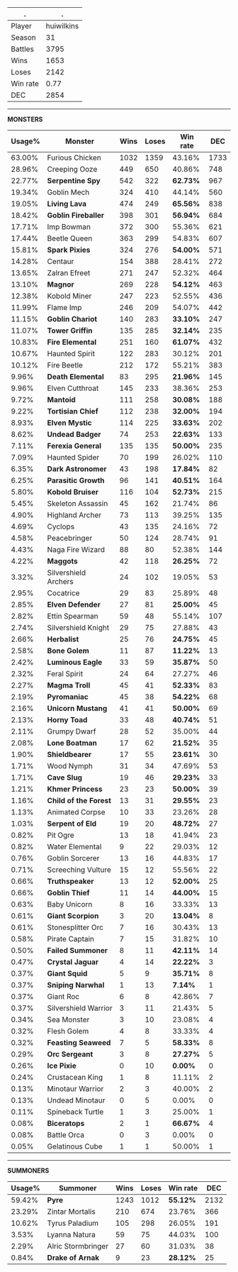 .|.
|-|-
Player|huiwilkins
Season|31
Battles|3795
Wins|1653
Loses|2142
Win rate|0.77
DEC|2854

---
**MONSTERS**

Usage%|Monster|Wins|Loses|Win rate|DEC|
-|-|-|-|-|-|
63.00%|Furious Chicken|1032|1359|43.16%|1733|
28.96%|Creeping Ooze|449|650|40.86%|748|
22.77%|**Serpentine Spy**|542|322|**62.73%**|967|
19.34%|Goblin Mech|324|410|44.14%|560|
19.05%|**Living Lava**|474|249|**65.56%**|838|
18.42%|**Goblin Fireballer**|398|301|**56.94%**|684|
17.71%|Imp Bowman|372|300|55.36%|621|
17.44%|Beetle Queen|363|299|54.83%|607|
15.81%|**Spark Pixies**|324|276|**54.00%**|571|
14.28%|Centaur|154|388|28.41%|272|
13.65%|Zalran Efreet|271|247|52.32%|464|
13.10%|**Magnor**|269|228|**54.12%**|463|
12.38%|Kobold Miner|247|223|52.55%|436|
11.99%|Flame Imp|246|209|54.07%|442|
11.15%|**Goblin Chariot**|140|283|**33.10%**|247|
11.07%|**Tower Griffin**|135|285|**32.14%**|235|
10.83%|**Fire Elemental**|251|160|**61.07%**|432|
10.67%|Haunted Spirit|122|283|30.12%|201|
10.12%|Fire Beetle|212|172|55.21%|383|
9.96%|**Death Elemental**|83|295|**21.96%**|145|
9.96%|Elven Cutthroat|145|233|38.36%|253|
9.72%|**Mantoid**|111|258|**30.08%**|188|
9.22%|**Tortisian Chief**|112|238|**32.00%**|194|
8.93%|**Elven Mystic**|114|225|**33.63%**|202|
8.62%|**Undead Badger**|74|253|**22.63%**|133|
7.11%|**Ferexia General**|135|135|**50.00%**|235|
7.09%|Haunted Spider|70|199|26.02%|110|
6.35%|**Dark Astronomer**|43|198|**17.84%**|82|
6.25%|**Parasitic Growth**|96|141|**40.51%**|164|
5.80%|**Kobold Bruiser**|116|104|**52.73%**|215|
5.45%|Skeleton Assassin|45|162|21.74%|86|
4.90%|Highland Archer|73|113|39.25%|135|
4.69%|Cyclops|43|135|24.16%|72|
4.58%|Peacebringer|50|124|28.74%|91|
4.43%|Naga Fire Wizard|88|80|52.38%|144|
4.22%|**Maggots**|42|118|**26.25%**|72|
3.32%|Silvershield Archers|24|102|19.05%|53|
2.95%|Cocatrice|29|83|25.89%|48|
2.85%|**Elven Defender**|27|81|**25.00%**|45|
2.82%|Ettin Spearman|59|48|55.14%|107|
2.74%|Silvershield Knight|29|75|27.88%|43|
2.66%|**Herbalist**|25|76|**24.75%**|45|
2.58%|**Bone Golem**|11|87|**11.22%**|13|
2.42%|**Luminous Eagle**|33|59|**35.87%**|50|
2.32%|Feral Spirit|24|64|27.27%|46|
2.27%|**Magma Troll**|45|41|**52.33%**|83|
2.19%|**Pyromaniac**|45|38|**54.22%**|68|
2.16%|**Unicorn Mustang**|41|41|**50.00%**|69|
2.13%|**Horny Toad**|33|48|**40.74%**|51|
2.11%|Grumpy Dwarf|28|52|35.00%|44|
2.08%|**Lone Boatman**|17|62|**21.52%**|35|
1.90%|**Shieldbearer**|17|55|**23.61%**|30|
1.71%|Wood Nymph|31|34|47.69%|53|
1.71%|**Cave Slug**|19|46|**29.23%**|33|
1.21%|**Khmer Princess**|23|23|**50.00%**|39|
1.16%|**Child of the Forest**|13|31|**29.55%**|23|
1.13%|Animated Corpse|10|33|23.26%|28|
1.03%|**Serpent of Eld**|19|20|**48.72%**|27|
0.82%|Pit Ogre|13|18|41.94%|23|
0.82%|Water Elemental|9|22|29.03%|12|
0.76%|Goblin Sorcerer|13|16|44.83%|17|
0.71%|Screeching Vulture|15|12|55.56%|22|
0.66%|**Truthspeaker**|13|12|**52.00%**|25|
0.66%|**Goblin Thief**|11|14|**44.00%**|15|
0.63%|Baby Unicorn|8|16|33.33%|13|
0.61%|**Giant Scorpion**|3|20|**13.04%**|8|
0.61%|Stonesplitter Orc|7|16|30.43%|13|
0.58%|Pirate Captain|7|15|31.82%|10|
0.50%|**Failed Summoner**|8|11|**42.11%**|14|
0.47%|**Crystal Jaguar**|4|14|**22.22%**|3|
0.37%|**Giant Squid**|5|9|**35.71%**|8|
0.37%|**Sniping Narwhal**|1|13|**7.14%**|1|
0.37%|Giant Roc|6|8|42.86%|7|
0.37%|Silvershield Warrior|3|11|21.43%|5|
0.34%|Sea Monster|3|10|23.08%|4|
0.32%|Flesh Golem|4|8|33.33%|4|
0.32%|**Feasting Seaweed**|7|5|**58.33%**|8|
0.29%|**Orc Sergeant**|3|8|**27.27%**|5|
0.26%|**Ice Pixie**|0|10|**0.00%**|0|
0.24%|Crustacean King|1|8|11.11%|2|
0.13%|Minotaur Warrior|2|3|40.00%|2|
0.13%|Undead Minotaur|0|5|0.00%|0|
0.11%|Spineback Turtle|1|3|25.00%|1|
0.08%|**Biceratops**|2|1|**66.67%**|4|
0.08%|Battle Orca|0|3|0.00%|0|
0.05%|Gelatinous Cube|1|1|50.00%|1|

---
**SUMMONERS**

Usage%|Summoner|Wins|Loses|Win rate|DEC|
-|-|-|-|-|-|
59.42%|**Pyre**|1243|1012|**55.12%**|2132|
23.29%|Zintar Mortalis|210|674|23.76%|366|
10.62%|Tyrus Paladium|105|298|26.05%|191|
3.53%|Lyanna Natura|59|75|44.03%|100|
2.29%|Alric Stormbringer|27|60|31.03%|38|
0.84%|**Drake of Arnak**|9|23|**28.12%**|25|
